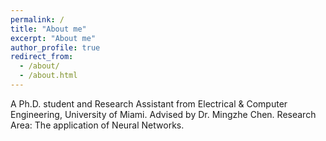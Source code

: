 ```yaml
---
permalink: /
title: "About me"
excerpt: "About me"
author_profile: true
redirect_from: 
  - /about/
  - /about.html
---
```


A Ph.D. student and Research Assistant from Electrical & Computer Engineering, University of Miami. Advised by Dr. Mingzhe Chen. 
Research Area: The application of Neural Networks. 

